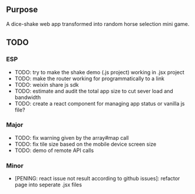 

## Purpose

A dice-shake web app transformed into random horse selection mini game.



## TODO

### ESP


* TODO: try to make the shake demo (.js project) working in .jsx project
* TODO: make the router working for programmatically to a link
* TODO: weixin share js sdk
* TODO: estimate and audit the total app size to cut sever load and bandwidth
* TODO:  create a react component for managing app status or vanilla js file?


### Major
* TODO: fix warning given by the array#map call
* TODO: fix tile size based on the mobile device screen size
* TODO: demo of remote API calls


### Minor
* [PENING: react issue not result according to github issues]: refactor page into seperate .jsx files

